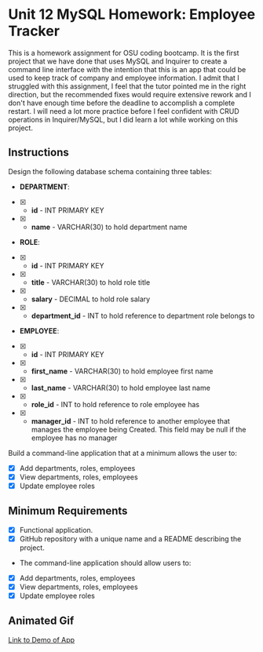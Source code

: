 # Unit 12 MySQL Homework: Employee Tracker

This is a homework assignment for OSU coding bootcamp. It is the first project that we have done that uses MySQL and Inquirer to create a command line interface with the intention that this is an app that could be used to keep track of company and employee information. I admit that I struggled with this assignment, I feel that the tutor pointed me in the right direction, but the recommended fixes would require extensive rework and I don't have enough time before the deadline to accomplish a complete restart. I will need a lot more practice before I feel confident with CRUD operations in Inquirer/MySQL, but I did learn a lot while working on this project.

## Instructions

Design the following database schema containing three tables:

* **DEPARTMENT**:

- [x]  * **id** - INT PRIMARY KEY
- [x]  * **name** - VARCHAR(30) to hold department name

* **ROLE**:

- [x]  * **id** - INT PRIMARY KEY
- [x]  * **title** -  VARCHAR(30) to hold role title
- [x]  * **salary** -  DECIMAL to hold role salary
- [x]  * **department_id** -  INT to hold reference to department role belongs to

* **EMPLOYEE**:

- [x]  * **id** - INT PRIMARY KEY
- [x]  * **first_name** - VARCHAR(30) to hold employee first name
- [x]  * **last_name** - VARCHAR(30) to hold employee last name
- [x]  * **role_id** - INT to hold reference to role employee has
- [x]  * **manager_id** - INT to hold reference to another employee that manages the employee being Created. This field may be null if the employee has no manager
  
Build a command-line application that at a minimum allows the user to:

- [x] Add departments, roles, employees
- [x] View departments, roles, employees
- [x] Update employee roles

## Minimum Requirements
- [x] Functional application.
- [x] GitHub repository with a unique name and a README describing the project.

* The command-line application should allow users to:

- [x] Add departments, roles, employees
- [x] View departments, roles, employees
- [x] Update employee roles

## Animated Gif
[Link to Demo of App](https://github.com/mdurst365/employee_tracker/blob/main/employee_tracker.gif)


